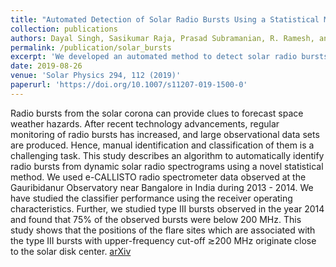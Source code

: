 ```yaml
---
title: "Automated Detection of Solar Radio Bursts Using a Statistical Method"
collection: publications
authors: Dayal Singh, Sasikumar Raja, Prasad Subramanian, R. Ramesh, and Christian Monstein
permalink: /publication/solar_bursts
excerpt: 'We developed an automated method to detect solar radio bursts from the dynamical spectrographs, and analyzed the origin of the detected solar radio bursts.'
date: 2019-08-26
venue: 'Solar Physics 294, 112 (2019)'
paperurl: 'https://doi.org/10.1007/s11207-019-1500-0'
---
```

Radio bursts from the solar corona can provide clues to forecast space weather hazards. After recent technology advancements, regular monitoring of radio bursts has increased, and large observational data sets are produced. Hence, manual identification and classification of them is a challenging task. This study describes an algorithm to automatically identify radio bursts from dynamic solar radio spectrograms using a novel statistical method. We used e-CALLISTO radio spectrometer data observed at the Gauribidanur Observatory near Bangalore in India during 2013 - 2014. We have studied the classifier performance using the receiver operating characteristics. Further, we studied type III bursts observed in the year 2014 and found that 75% of the observed bursts were below 200 MHz. This study shows that the positions of the flare sites which are associated with the type III bursts with upper-frequency cut-off ≳200 MHz originate close to the solar disk center.
[arXiv](https://arxiv.org/abs/1906.11780)
